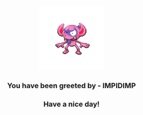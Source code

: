 <p align="center">
            <img src="https://raw.githubusercontent.com/PokeAPI/sprites/master/sprites/pokemon/859.png" width="150" height="150">
          </p>
          <h3 align="center">You have been greeted by - <b>IMPIDIMP</b></h3>
          <h3 align="center">Have a nice day!</h3>
